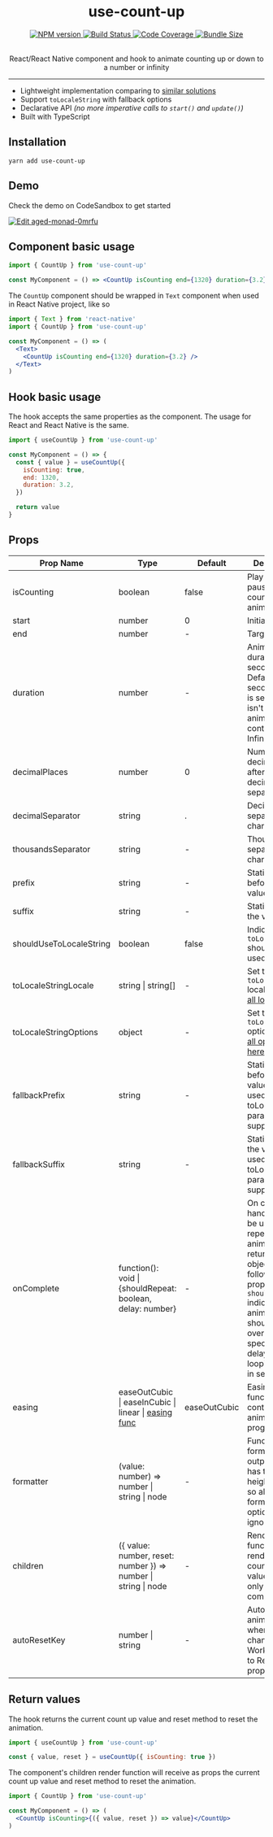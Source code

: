 <div align="center">
  <h1>use-count-up</h1>
  <a href="https://www.npmjs.com/package/use-count-up">
    <img alt="NPM version" src="https://img.shields.io/npm/v/use-count-up" />
  </a>
   <a href="https://codecov.io/gh/vydimitrov/use-count-up">
    <img alt="Build Status" src="https://img.shields.io/github/workflow/status/vydimitrov/use-count-up/Codecov%20Coverage" />
  </a>
  <a href="https://codecov.io/gh/vydimitrov/use-count-up">
    <img alt="Code Coverage" src="https://img.shields.io/codecov/c/gh/vydimitrov/use-count-up" />
  </a>
  <a href="https://bundlephobia.com/result?p=use-count-up">
    <img alt="Bundle Size" src="https://img.shields.io/bundlephobia/min/use-count-up" />
  </a>

  <p>
    <br />
    React/React Native component and hook to animate counting up or down to a number or infinity
  </p>
</div>

<hr />

- Lightweight implementation comparing to [similar solutions](https://bundlephobia.com/scan-results?packages=use-count-up,react-countup)
- Support `toLocaleString` with fallback options
- Declarative API _(no more imperative calls to `start()` and `update()`)_
- Built with TypeScript

## Installation

```
yarn add use-count-up
```

## Demo

Check the demo on CodeSandbox to get started

[![Edit aged-monad-0mrfu](https://codesandbox.io/static/img/play-codesandbox.svg)](https://codesandbox.io/s/aged-monad-0mrfu?fontsize=14)

## Component basic usage

```jsx
import { CountUp } from 'use-count-up'

const MyComponent = () => <CountUp isCounting end={1320} duration={3.2} />
```

The `CountUp` component should be wrapped in `Text` component when used in React Native project, like so

```jsx
import { Text } from 'react-native'
import { CountUp } from 'use-count-up'

const MyComponent = () => (
  <Text>
    <CountUp isCounting end={1320} duration={3.2} />
  </Text>
)
```

## Hook basic usage

The hook accepts the same properties as the component. The usage for React and React Native is the same.

```jsx
import { useCountUp } from 'use-count-up'

const MyComponent = () => {
  const { value } = useCountUp({
    isCounting: true,
    end: 1320,
    duration: 3.2,
  })

  return value
}
```

## Props

| Prop Name               | Type                                                                                 | Default      | Description                                                                                                                                                                                                                        |
| ----------------------- | ------------------------------------------------------------------------------------ | ------------ | ---------------------------------------------------------------------------------------------------------------------------------------------------------------------------------------------------------------------------------- |
| isCounting              | boolean                                                                              | false        | Play and pause counting animation                                                                                                                                                                                                  |
| start                   | number                                                                               | 0            | Initial value                                                                                                                                                                                                                      |
| end                     | number                                                                               | -            | Target value                                                                                                                                                                                                                       |
| duration                | number                                                                               | -            | Animation duration in seconds. Defaults to 2 seconds if `end` is set. If `end` isn't set the animation will continue to Infinity.                                                                                                  |
| decimalPlaces           | number                                                                               | 0            | Number of decimal places after the decimal separator                                                                                                                                                                               |
| decimalSeparator        | string                                                                               | .            | Decimal separator character                                                                                                                                                                                                        |
| thousandsSeparator      | string                                                                               | -            | Thousands separator character                                                                                                                                                                                                      |
| prefix                  | string                                                                               | -            | Static text before the value                                                                                                                                                                                                       |
| suffix                  | string                                                                               | -            | Static text after the value                                                                                                                                                                                                        |
| shouldUseToLocaleString | boolean                                                                              | false        | Indicates if `toLocaleString` should be used                                                                                                                                                                                       |
| toLocaleStringLocale    | string \| string[]                                                                   | -            | Set the `toLocaleString` locale. [Check all locales here](https://developer.mozilla.org/en-US/docs/Web/JavaScript/Reference/Global_Objects/Intl/NumberFormat/NumberFormat)                                                         |
| toLocaleStringOptions   | object                                                                               | -            | Set the `toLocaleString` options. [Check all options here](https://developer.mozilla.org/en-US/docs/Web/JavaScript/Reference/Global_Objects/Intl/NumberFormat/NumberFormat)                                                        |
| fallbackPrefix          | string                                                                               | -            | Static text before the value to be used in case toLocaleString params are not supported                                                                                                                                            |
| fallbackSuffix          | string                                                                               | -            | Static text after the value to be used in case toLocaleString params are not supported                                                                                                                                             |
| onComplete              | function(): void \| {shouldRepeat: boolean, delay: number}                           | -            | On complete handler. It can be used to repeat the animation by returning an object with following props: `shouldRepeat` indicates if the animation should start over; `delay` specifies the delay before looping again in seconds. |
| easing                  | easeOutCubic \| easeInCubic \| linear \| [easing func](http://www.gizma.com/easing/) | easeOutCubic | Easing function to control the animation progress                                                                                                                                                                                  |
| formatter               | (value: number) => number \| string \| node                                          | -            | Function that formats the output value. It has the heights priority so all other formating options are ignored                                                                                                                     |
| children                | ({ value: number, reset: number }) => number \| string \| node                       | -            | Render function to render the count up value. Used only by the component                                                                                                                                                           |
| autoResetKey            | number \| string                                                                     | -            | Auto reset animation when the key changes. Works similar to React `key` prop                                                                                                                                                       |

## Return values

The hook returns the current count up value and reset method to reset the animation.

```jsx
import { useCountUp } from 'use-count-up'

const { value, reset } = useCountUp({ isCounting: true })
```

The component's children render function will receive as props the current count up value and reset method to reset the animation.

```jsx
import { CountUp } from 'use-count-up'

const MyComponent = () => (
  <CountUp isCounting>{({ value, reset }) => value}</CountUp>
)
```
